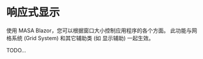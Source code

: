 ﻿# 响应式显示

使用 MASA Blazor，您可以根据窗口大小控制应用程序的各个方面。 此功能与网格系统 (Grid System) 和其它辅助类 (如 显示辅助) 一起生效。

<breakpoint-table></breakpoint-table>

TODO...